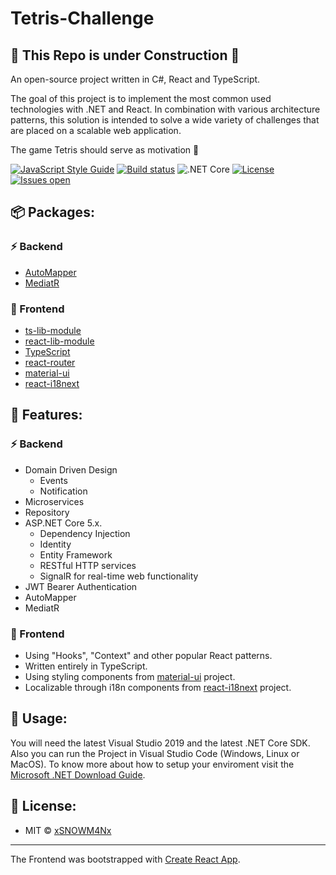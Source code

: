 # Tetris-Challenge
## 🚧 This Repo is under Construction 🚧
 An open-source project written in C#, React and TypeScript.

The goal of this project is to implement the most common used technologies with .NET and React. In combination with various architecture patterns, this solution is intended to solve a wide variety of challenges that are placed on a scalable web application.

The game Tetris should serve as motivation 👾

[![JavaScript Style Guide](https://img.shields.io/badge/code_style-standard-brightgreen.svg)](https://standardjs.com)
[![Build status](https://ci.appveyor.com/api/projects/status/rl2ja69994rt3ei6?svg=true)](https://ci.appveyor.com/project/xSNOWM4Nx/tetris-challenge)
![.NET Core](https://github.com/xSNOWM4Nx/Tetris-Challenge/workflows/.NET%20Core/badge.svg)
[![License](https://img.shields.io/github/license/xsnowm4nx/tetris-challenge.svg)](LICENSE)
[![Issues open](https://img.shields.io/github/issues/xsnowm4nx/tetris-challenge.svg)](https://huboard.com/xSNOWM4Nx/Tetris-Challenge/)

## 📦 Packages:
### ⚡️ Backend
- [AutoMapper](https://www.nuget.org/packages/automapper/)
- [MediatR](https://www.nuget.org/packages/MediatR/)
### 🌈 Frontend
- [ts-lib-module](https://github.com/xSNOWM4Nx/ts-lib-module)
- [react-lib-module](https://github.com/xSNOWM4Nx/react-lib-module)
- [TypeScript](https://github.com/microsoft/TypeScript)
- [react-router](https://github.com/ReactTraining/react-router)
- [material-ui](https://github.com/mui-org/material-ui)
- [react-i18next](https://github.com/i18next/react-i18next)

## 🔮 Features:
### ⚡️ Backend
- Domain Driven Design
  - Events
  - Notification
- Microservices
- Repository
- ASP.NET Core 5.x.
  - Dependency Injection
  - Identity
  - Entity Framework
  - RESTful HTTP services
  - SignalR for real-time web functionality
- JWT Bearer Authentication
- AutoMapper
- MediatR
### 🌈 Frontend
- Using "Hooks", "Context" and other popular React patterns.
- Written entirely in TypeScript.
- Using styling components from [material-ui](https://github.com/mui-org/material-ui) project.
- Localizable through i18n components from [react-i18next](https://github.com/i18next/react-i18next) project.

## 🔌 Usage:
You will need the latest Visual Studio 2019 and the latest .NET Core SDK. Also you can run the Project in Visual Studio Code (Windows, Linux or MacOS). To know more about how to setup your enviroment visit the [Microsoft .NET Download Guide](https://www.microsoft.com/net/download).

## 📑 License:
- MIT © [xSNOWM4Nx](https://github.com/xSNOWM4Nx)
---
The Frontend was bootstrapped with [Create React App](https://github.com/facebook/create-react-app).